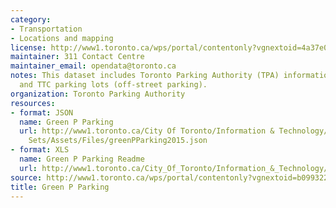 ```yaml
---
category:
- Transportation
- Locations and mapping
license: http://www1.toronto.ca/wps/portal/contentonly?vgnextoid=4a37e03bb8d1e310VgnVCM10000071d60f89RCRD
maintainer: 311 Contact Centre
maintainer_email: opendata@toronto.ca
notes: This dataset includes Toronto Parking Authority (TPA) information about GreenP
  and TTC parking lots (off-street parking).
organization: Toronto Parking Authority
resources:
- format: JSON
  name: Green P Parking
  url: http://www1.toronto.ca/City Of Toronto/Information & Technology/Open Data/Data
    Sets/Assets/Files/greenPParking2015.json
- format: XLS
  name: Green P Parking Readme
  url: http://www1.toronto.ca/City_Of_Toronto/Information_&_Technology/Open_Data/Data_Sets/Assets/Files/GreenPParkingReadme.xls
source: http://www1.toronto.ca/wps/portal/contentonly?vgnextoid=b0993228eb22a310VgnVCM1000003dd60f89RCRD&vgnextchannel=1a66e03bb8d1e310VgnVCM10000071d60f89RCRD
title: Green P Parking
---
```

